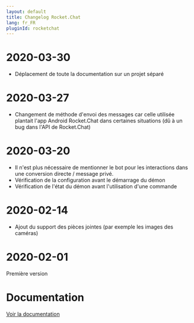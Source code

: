 ```yaml
---
layout: default
title: Changelog Rocket.Chat
lang: fr_FR
pluginId: rocketchat
---
```


# 2020-03-30

- Déplacement de toute la documentation sur un projet séparé

# 2020-03-27

- Changement de méthode d'envoi des messages car celle utilisée plantait l'app Android Rocket.Chat dans certaines situations (dû à un bug dans l'API de Rocket.Chat)

# 2020-03-20

- Il n'est plus nécessaire de mentionner le bot pour les interactions dans une conversion directe / message privé.
- Vérification de la configuration avant le démarrage du démon
- Vérification de l'état du démon avant l'utilisation d'une commande

# 2020-02-14

- Ajout du support des pièces jointes (par exemple les images des caméras)

# 2020-02-01

Première version

# Documentation

[Voir la documentation]({{site.baseurl}}/{{page.pluginId}})
